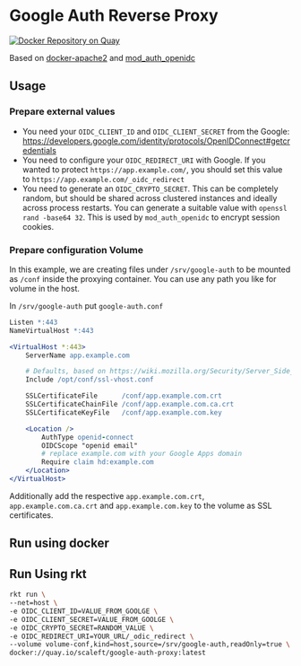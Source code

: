 # Google Auth Reverse Proxy

[![Docker Repository on Quay](https://quay.io/repository/scaleft/google-auth-proxy/status "Docker Repository on Quay")](https://quay.io/repository/scaleft/google-auth-proxy)

Based on [docker-apache2](https://github.com/pquerna/docker-apache2) and [mod_auth_openidc](https://github.com/pingidentity/mod_auth_openidc)

## Usage

### Prepare external values

* You need your `OIDC_CLIENT_ID` and `OIDC_CLIENT_SECRET` from the Google: https://developers.google.com/identity/protocols/OpenIDConnect#getcredentials
* You need to configure your `OIDC_REDIRECT_URI` with Google.  If you wanted to protect `https://app.example.com/`, you should set this value to `https://app.example.com/_oidc_redirect`
* You need to generate an `OIDC_CRYPTO_SECRET`. This can be completely random, but should be shared across clustered instances and ideally across process restarts.  You can generate a suitable value with `openssl rand -base64 32`. This is used by `mod_auth_openidc` to encrypt session cookies.

### Prepare configuration Volume

In this example, we are creating files under `/srv/google-auth` to be mounted as `/conf` inside the proxying container.  You can use any path you like for volume in the host.

In `/srv/google-auth` put `google-auth.conf`

```apache
Listen *:443
NameVirtualHost *:443

<VirtualHost *:443>
	ServerName app.example.com

	# Defaults, based on https://wiki.mozilla.org/Security/Server_Side_TLS#Apache
	Include /opt/conf/ssl-vhost.conf

	SSLCertificateFile      /conf/app.example.com.crt
	SSLCertificateChainFile /conf/app.example.com.ca.crt
	SSLCertificateKeyFile   /conf/app.example.com.key

	<Location />
		AuthType openid-connect
		OIDCScope "openid email"
		# replace example.com with your Google Apps domain
		Require claim hd:example.com
	</Location>
</VirtualHost>
```
Additionally add the respective `app.example.com.crt`, `app.example.com.ca.crt` and `app.example.com.key` to the volume as SSL certificates.


## Run using docker

## Run Using rkt
```sh
rkt run \
--net=host \
-e OIDC_CLIENT_ID=VALUE_FROM_GOOLGE \
-e OIDC_CLIENT_SECRET=VALUE_FROM_GOOLGE \ 
-e OIDC_CRYPTO_SECRET=RANDOM_VALUE \
-e OIDC_REDIRECT_URI=YOUR_URL/_odic_redirect \
--volume volume-conf,kind=host,source=/srv/google-auth,readOnly=true \
docker://quay.io/scaleft/google-auth-proxy:latest
```

